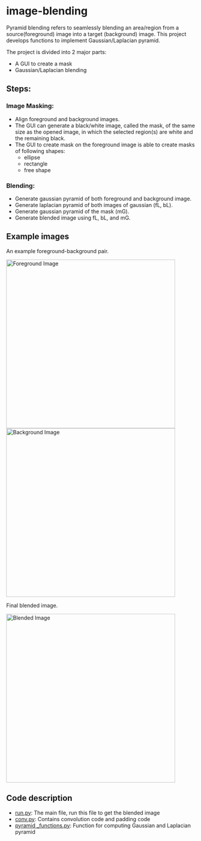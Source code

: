 # image-blending

Pyramid blending refers to seamlessly blending an area/region from a source(foreground) image into a target (background) image. This project develops functions to implement Gaussian/Laplacian pyramid.

The project is divided into 2 major parts:
- A GUI to create a mask
- Gaussian/Laplacian blending

## Steps:
### Image Masking:
  - Align foreground and background images.
  - The GUI can generate a black/white image, called the mask, of the same size as the opened image, in which the selected region(s) are white and the remaining black.
  - The GUI to create mask on the foreground image is able to create masks of following shapes:
    - ellipse
    - rectangle
    - free shape
### Blending:
  - Generate gaussian pyramid of both foreground and background image.
  - Generate laplacian pyramid of both images of gaussian (fL, bL).
  - Generate gaussian pyramid of the mask (mG).
  - Generate blended image using fL, bL, and mG.


## Example images

An example foreground-background pair. 
<p>
    <img src="test_images/Pair 2/foreground.jpg" width="450" alt="Foreground Image">
    <img src="test_images/Pair 2/background.png" width="450" alt="Background Image">
</p>

Final blended image.
<p>
    <img src="test_images/Pair 2/blendedimg.jpg" width="450" alt="Blended Image">
</p>


## Code description

- [run.py](https://github.com/Ashwiinii/image-blending/blob/main/run.py): The main file, run this file to get the blended image
- [conv.py](https://github.com/Ashwiinii/image-blending/blob/main/conv.py): Contains convolution code and padding code 
- [pyramid _functions.py](https://github.com/Ashwiinii/image-blending/blob/main/pyramid_functions.py): Function for computing Gaussian and Laplacian pyramid
